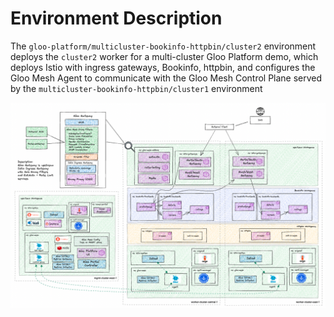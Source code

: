 # Environment Description
The `gloo-platform/multicluster-bookinfo-httpbin/cluster2` environment deploys the `cluster2` worker for a multi-cluster Gloo Platform demo, which deploys Istio with ingress gateways, Bookinfo, httpbin, and configures the Gloo Mesh Agent to communicate with the Gloo Mesh Control Plane served by the `multicluster-bookinfo-httpbin/cluster1` environment

![High Level Architecture](../.images/gloo-platform-multicluster-bookinfo-httpbin-full-arch-1a.png)

